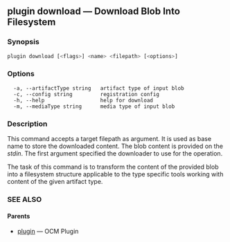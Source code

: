## plugin download &mdash; Download Blob Into Filesystem

### Synopsis

```sh
plugin download [<flags>] <name> <filepath> [<options>]
```

### Options

```
  -a, --artifactType string   artifact type of input blob
  -c, --config string         registration config
  -h, --help                  help for download
  -m, --mediaType string      media type of input blob
```

### Description

This command accepts a target filepath as argument. It is used as base name
to store the downloaded content. The blob content is provided on the
*stdin*. The first argument specified the downloader to use for the operation.

The task of this command is to transform the content of the provided
blob into a filesystem structure applicable to the type specific tools working
with content of the given artifact type.

### SEE ALSO

#### Parents

* [plugin](plugin.md)	 &mdash; OCM Plugin


